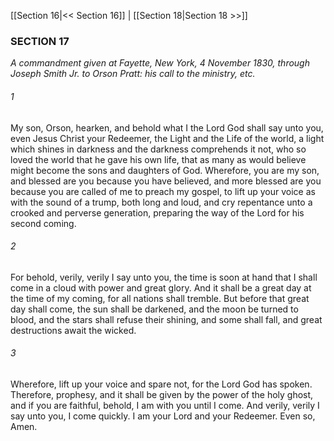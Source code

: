 [[Section 16|<< Section 16]]  |  [[Section 18|Section 18 >>]]

### SECTION 17

*A commandment given at Fayette, New York, 4 November 1830, through Joseph Smith Jr. to Orson Pratt: his call to the ministry, etc.*

###### 1
My son, Orson, hearken, and behold what I the Lord God shall say unto you, even Jesus Christ your Redeemer, the Light and the Life of the world, a light which shines in darkness and the darkness comprehends it not, who so loved the world that he gave his own life, that as many as would believe might become the sons and daughters of God. Wherefore, you are my son, and blessed are you because you have believed, and more blessed are you because you are called of me to preach my gospel, to lift up your voice as with the sound of a trump, both long and loud, and cry repentance unto a crooked and perverse generation, preparing the way of the Lord for his second coming.

###### 2
For behold, verily, verily I say unto you, the time is soon at hand that I shall come in a cloud with power and great glory. And it shall be a great day at the time of my coming, for all nations shall tremble. But before that great day shall come, the sun shall be darkened, and the moon be turned to blood, and the stars shall refuse their shining, and some shall fall, and great destructions await the wicked.

###### 3
Wherefore, lift up your voice and spare not, for the Lord God has spoken. Therefore, prophesy, and it shall be given by the power of the holy ghost, and if you are faithful, behold, I am with you until I come. And verily, verily I say unto you, I come quickly. I am your Lord and your Redeemer. Even so, Amen.